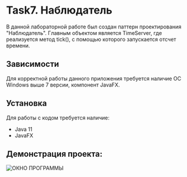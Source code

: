 # Task7. Наблюдатель
В данной лабораторной работе был создан паттерн проектирования "Наблюдатель".
Главным объектом является TimeServer, где реализуется метод tiсk(), с помощью которого запускается отсчет времени.
## Зависимости
Для корректной работы данного приложения требуется наличие ОС Windows выше 7 версии, компонент JavaFX.
## Установка
Для работы с кодом требуется наличие:
- Java 11
- JavaFX
## Демонстрация проекта:
![ОКНО ПРОГРАММЫ](https://user-images.githubusercontent.com/112715848/209128847-134f4bf6-312e-405e-9459-c89d8c23af3d.png)
